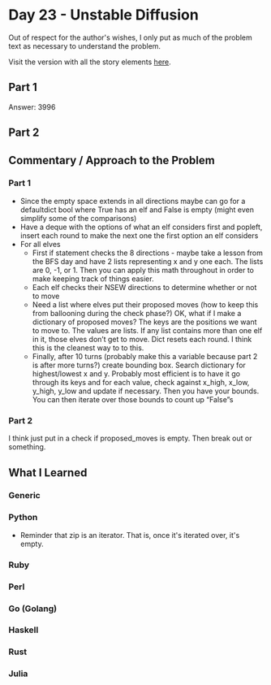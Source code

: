 # Day 23 - Unstable Diffusion

Out of respect for the author's wishes, I only put as much of the problem text as necessary to understand the problem.

Visit the version with all the story elements [here](https://adventofcode.com/2022/day/23).

## Part 1
Answer: 3996
## Part 2


## Commentary / Approach to the Problem
### Part 1
- Since the empty space extends in all directions maybe can go for a defaultdict bool where True has an elf and False is empty (might even simplify some of the comparisons)
- Have a deque with the options of what an elf considers first and popleft, insert each round to make the next one the first option an elf considers
- For all elves
  - First if statement checks the 8 directions - maybe take a lesson from the BFS day and have 2 lists representing x and y one each. The lists are 0, -1, or 1. Then you can apply this math throughout in order to make keeping track of things easier.
  - Each elf checks their NSEW directions to determine whether or not to move
  - Need a list where elves put their proposed moves (how to keep this from ballooning during the check phase?)  OK, what if I make a dictionary of proposed moves? The keys are the positions we want to move to. The values are lists. If any list contains more than one elf in it, those elves don’t get to move. Dict resets each round. I think this is the cleanest way to to this.
  - Finally, after 10 turns (probably make this a variable because part 2 is after more turns?) create bounding box. Search dictionary for highest/lowest x and y. Probably most efficient is to have it go through its keys and for each value, check against x_high, x_low, y_high, y_low and update if necessary. Then you have your bounds. You can then iterate over those bounds to count up “False”s

### Part 2

I think just put in a check if proposed_moves is empty. Then break out or something.
## What I Learned

### Generic

### Python
- Reminder that zip is an iterator. That is, once it's iterated over, it's empty.

### Ruby

### Perl

### Go (Golang)

### Haskell

### Rust

### Julia
    